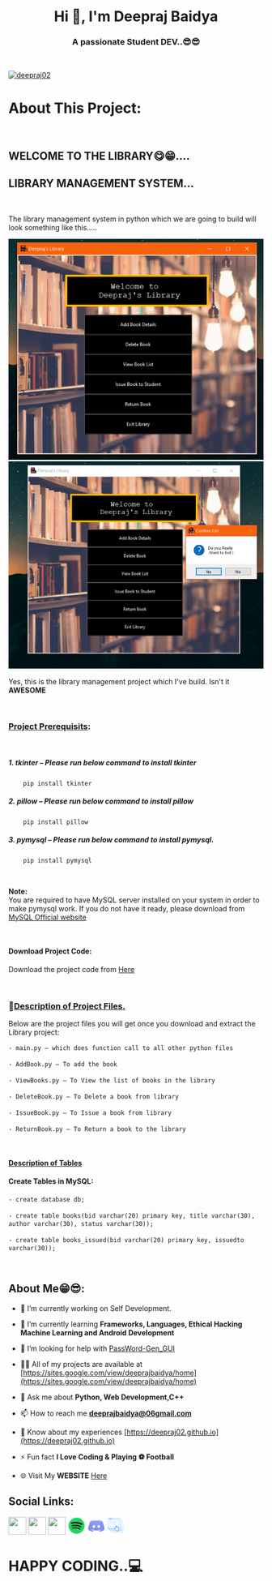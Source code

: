<h1 align="center">Hi 👋, I'm Deepraj Baidya</h1>
<h3 align="center">A passionate Student DEV..😎😎</h3>

<br>

<p align="left"> <a href="https://github.com/ryo-ma/github-profile-trophy"><img src="https://github-profile-trophy.vercel.app/?username=deepraj02&theme=onedark" alt="deepraj02" /></a> </p>

# About This Project:
<br>

## **WELCOME  TO THE LIBRARY😋😁....**

## LIBRARY MANAGEMENT SYSTEM...
<br>

The library management system in python which we are going to build will look something like this.....


<img src="Images/homescreen.png">
<br>
<img src=Images/exitscr.png>


Yes, this is the library management project which I've build. Isn't it **AWESOME**

<br>

### <ins>**Project Prerequisits**</ins>:
<br>

##### 1. tkinter – Please run below command to install tkinter
        pip install tkinter
##### 2. pillow – Please run below command to install pillow
        pip install pillow
##### 3. pymysql – Please run below command to install pymysql.
        pip install pymysql

<br>

**Note:**
<br>
You are required to have MySQL server installed on your system in order to make pymysql work. If you do not have it ready, please download from [MySQL Official website](https://www.mysql.com/downloads/)

<br>

#### Download Project Code:
Download the project code from [Here](https://github.com/deepraj02/LibraryManagement_Database)

<br>

### 👻<ins>**Description of Project Files.**</ins>
Below are the project files you will get once you download and extract the Library project:

    - main.py – which does function call to all other python files

    - AddBook.py – To add the book
    
    - ViewBooks.py – To View the list of books in the library
    
    - DeleteBook.py – To Delete a book from library
    
    - IssueBook.py – To Issue a book from library
    
    - ReturnBook.py – To Return a book to the library

<br>

#### <ins> **Description of Tables** </ins>

#### Create Tables in MySQL:

    - create database db;

    - create table books(bid varchar(20) primary key, title varchar(30), author varchar(30), status varchar(30));

    - create table books_issued(bid varchar(20) primary key, issuedto varchar(30));

<br>


## About Me😁😎:

- 🔭 I’m currently working on Self Development.

- 🌱 I’m currently learning **Frameworks, Languages, Ethical Hacking Machine Learning and Android Development**

- 🤝 I’m looking for help with [PassWord-Gen_GUI](https://github.com/deepraj02/PassWord_Generator-GUI-)

- 👨‍💻 All of my projects are available at [https://sites.google.com/view/deeprajbaidya/home](https://sites.google.com/view/deeprajbaidya/home)

- 💬 Ask me about **Python, Web Development,C++**

- 📫 How to reach me **deeprajbaidya@06gmail.com**

- 📄 Know about my experiences [https://deepraj02.github.io](https://deepraj02.github.io)

- ⚡ Fun fact **I Love Coding & Playing ⚽ Football**

- 🌐 Visit My **WEBSITE** [Here](https://deepraj02.github.io)



## Social Links:

[<img src="https://img.icons8.com/color/48/000000/linkedin.png" width="35" height="35"/>](https://www.linkedin.com/in/deepraj-baidya-28a743173/) [<img src="https://img.icons8.com/fluent/48/000000/instagram-new.png" width="35" height="35"/>](https://www.instagram.com/deeprajbaidya02) [<img src="https://img.icons8.com/color/48/000000/facebook.png" width="35" height="35"/>](https://www.facebook.com/profile.php?id=100012164535795) [<img src="https://github.com/deepraj02/deepraj02/blob/main/spotify.png" width="35" height="35"/>](https://open.spotify.com/user/2xksjqes3nkmx3ibh9l58w77y?si=664a9ed56b804b1d) [<img src="https://github.com/deepraj02/deepraj02/blob/main/Dis.png" width="35" height="35"/>](https://discord.gg/qYXNvuM5) [<img src="https://github.com/deepraj02/deepraj02/blob/main/webs.png" width="35" height="35"/>](https://deepraj02.github.io/)

# **HAPPY CODING..💻**
